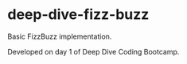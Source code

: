# deep-dive-fizz-buzz
Basic FizzBuzz implementation.

Developed on day 1 of Deep Dive Coding Bootcamp. 
